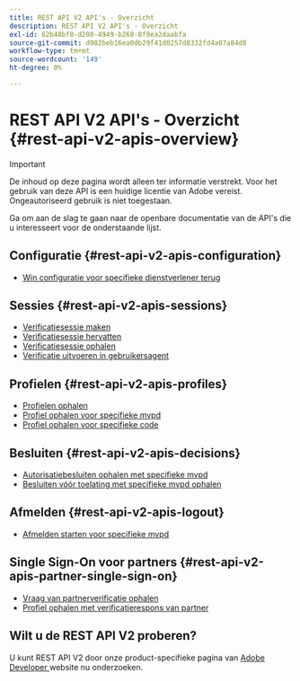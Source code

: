```yaml
---
title: REST API V2 API's - Overzicht
description: REST API V2 API's - Overzicht
exl-id: 62b48bf0-d200-4949-b268-8f8ea2daabfa
source-git-commit: d982beb16ea0db29f41d0257d8332fd4a07a84d8
workflow-type: tm+mt
source-wordcount: '149'
ht-degree: 0%

---
```


# REST API V2 API&#39;s - Overzicht {#rest-api-v2-apis-overview}

>[!IMPORTANT]
>
> De inhoud op deze pagina wordt alleen ter informatie verstrekt. Voor het gebruik van deze API is een huidige licentie van Adobe vereist. Ongeautoriseerd gebruik is niet toegestaan.

Ga om aan de slag te gaan naar de openbare documentatie van de API&#39;s die u interesseert voor de onderstaande lijst.

## Configuratie {#rest-api-v2-apis-configuration}

* [Win configuratie voor specifieke dienstverlener terug](configuration-apis/rest-api-v2-configuration-apis-retrieve-configuration-for-specific-service-provider.md)

## Sessies {#rest-api-v2-apis-sessions}

* [Verificatiesessie maken](sessions-apis/rest-api-v2-sessions-apis-create-authentication-session.md)
* [Verificatiesessie hervatten](sessions-apis/rest-api-v2-sessions-apis-resume-authentication-session.md)
* [Verificatiesessie ophalen](sessions-apis/rest-api-v2-sessions-apis-retrieve-authentication-session-information-using-code.md)
* [Verificatie uitvoeren in gebruikersagent](sessions-apis/rest-api-v2-sessions-apis-perform-authentication-in-user-agent.md)

## Profielen {#rest-api-v2-apis-profiles}

* [Profielen ophalen](profiles-apis/rest-api-v2-profiles-apis-retrieve-profiles.md)
* [Profiel ophalen voor specifieke mvpd](profiles-apis/rest-api-v2-profiles-apis-retrieve-profile-for-specific-mvpd.md)
* [Profiel ophalen voor specifieke code](profiles-apis/rest-api-v2-profiles-apis-retrieve-profile-for-specific-code.md)

## Besluiten {#rest-api-v2-apis-decisions}

* [Autorisatiebesluiten ophalen met specifieke mvpd](decisions-apis/rest-api-v2-decisions-apis-retrieve-authorization-decisions-using-specific-mvpd.md)
* [Besluiten vóór toelating met specifieke mvpd ophalen](decisions-apis/rest-api-v2-decisions-apis-retrieve-preauthorization-decisions-using-specific-mvpd.md)

## Afmelden {#rest-api-v2-apis-logout}

* [Afmelden starten voor specifieke mvpd](logout-apis/rest-api-v2-logout-apis-initiate-logout-for-specific-mvpd.md)

## Single Sign-On voor partners {#rest-api-v2-apis-partner-single-sign-on}

* [Vraag van partnerverificatie ophalen](partner-single-sign-on-apis/rest-api-v2-partner-single-sign-on-apis-retrieve-partner-authentication-request.md)
* [Profiel ophalen met verificatierespons van partner](partner-single-sign-on-apis/rest-api-v2-partner-single-sign-on-apis-retrieve-profile-using-partner-authentication-response.md)

## Wilt u de REST API V2 proberen?

U kunt REST API V2 door onze product-specifieke pagina van [ Adobe Developer ](https://developer.adobe.com/adobe-pass/) website nu onderzoeken.
